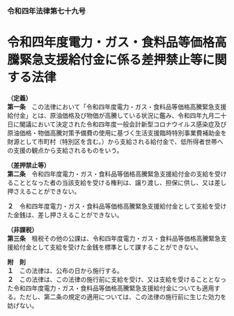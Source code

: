 ### 令和四年法律第七十九号  
# 令和四年度電力・ガス・食料品等価格高騰緊急支援給付金に係る差押禁止等に関する法律  
  
**（定義）**  
**第一条**　この法律において「令和四年度電力・ガス・食料品等価格高騰緊急支援給付金」とは、原油価格及び物価が高騰している状況に鑑み、令和四年九月二十日に閣議において決定された令和四年度一般会計新型コロナウイルス感染症及び原油価格・物価高騰対策予備費の使用に基づく生活支援臨時特別事業費補助金を財源として市町村（特別区を含む。）から支給される給付金で、低所得者世帯への支援の観点から支給されるものをいう。  
  
**（差押禁止等）**  
**第二条**　令和四年度電力・ガス・食料品等価格高騰緊急支援給付金の支給を受けることとなった者の当該支給を受ける権利は、譲り渡し、担保に供し、又は差し押さえることができない。  
  
**２**　令和四年度電力・ガス・食料品等価格高騰緊急支援給付金として支給を受けた金銭は、差し押さえることができない。  
  
**（非課税）**  
**第三条**　租税その他の公課は、令和四年度電力・ガス・食料品等価格高騰緊急支援給付金として支給を受けた金銭を標準として課することができない。  
  
**附　則**  
**１**　この法律は、公布の日から施行する。  
**２**　この法律は、この法律の施行前に支給を受け、又は支給を受けることとなった令和四年度電力・ガス・食料品等価格高騰緊急支援給付金についても適用する。ただし、第二条の規定の適用については、この法律の施行前に生じた効力を妨げない。  
  
